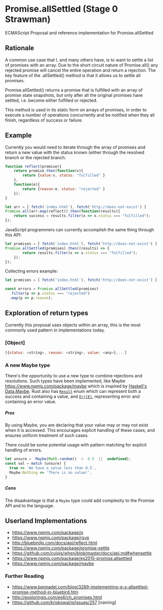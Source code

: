 # Promise.allSettled (Stage 0 Strawman)
ECMAScript Proposal and reference implementation for Promise.allSettled

## Rationale
A common use case that I, and many others have, is to want to settle a list of promises with an array. Due to the short circuit nature of Promise.all() any rejected promise will cancel the entire operation and return a rejection.
The key feature of the .allSettled() method is that it allows us to settle all promises.

Promise.allSettled() returns a promise that is fulfilled with an array of promise state snapshots, but only after all the original promises have settled, i.e. become either fulfilled or rejected.

This method is used in its static form on arrays of promises, in order to execute a number of operations concurrently and be notified when they all finish, regardless of success or failure.

## Example
Currently you would need to iterate through the array of promises and return a new value with the status known (either through the resolved branch or the rejected branch.

```js
function reflect(promise){
    return promise.then(function(v){ 
	    return {value:v, status: "fulfilled" }
	},
	function(e){ 
		return {reason:e, status: "rejected" }
	});
}

let arr = [ fetch('index.html'), fetch('http://does-not-exist') ]
Promise.all(arr.map(reflect)).then(function(results){
    return success = results.filter(x => x.status === "fulfilled");
});
```

JavaScript programmers can currently accomplish the same thing through this API:
```js
let promises = [ fetch('index.html'), fetch('http://does-not-exist') ]
Promise.allSettled(promises).then((results) => {
		return results.filter(x => x.status === "fulfilled");
	});
});
```
Collecting errors example:
```js
let promises = [ fetch('index.html'), fetch('http://does-not-exist') ]

const errors = Promise.allSettled(promises)
  .filter(p => p.status === "rejected")
  .map(p => p.reason);
```

## Exploration of return types
Currently this proposal uses objects within an array, this is the most commonly used pattern in implementations today.
### [Object]
```js
[{status: <string>, reason: <string>, value: <any>},...]
```
### A new Maybe type
There's the opportunity to use a new type to combine rejections and resolutions. Such types have been implemented, like Maybe https://www.npmjs.com/package/maybe which is inspired by [Haskell's Data.Maybe](http://www.haskell.org/ghc/docs/7.4-latest/html/libraries/base-4.5.1.0/Data-Maybe.html). 
Rust also has [`Result`](https://doc.rust-lang.org/std/result/) enum which can represent both a success and containing a value, and [`Err(E)`](https://doc.rust-lang.org/std/result/enum.Result.html#variant.Err), representing error and containing an error value.
##### Pros

By using Maybe, you are declaring that your value may or may not exist when it is accessed. This encourages explicit handling of these cases, and ensures uniform treatment of such cases.

There could be some potential usage with pattern matching for explicit handling of errors.
```js
let unsure =  Maybe(Math.random()  <  0.5  ||  undefined);
const val = match (unsure) {
  true => `We have a value less than 0.5`,
  Maybe.Nothing => 'There is no value!',
}
```

##### Cons
The disadvantage is that a `Maybe` type could add complexity to the Promise API and to the language.


## Userland Implementations
* https://www.npmjs.com/package/q
* https://www.npmjs.com/package/rsvp
* http://bluebirdjs.com/docs/api/reflect.html
* https://www.npmjs.com/package/promise-settle 
* https://github.com/cujojs/when/blob/master/docs/api.md#whensettle
* https://www.npmjs.com/package/es2015-promise.allsettled
* https://www.npmjs.com/package/maybe

### Further Reading
* https://www.bennadel.com/blog/3289-implementing-q-s-allsettled-promise-method-in-bluebird.htm
* http://exploringjs.com/es6/ch_promises.html
* https://github.com/kriskowal/q/issues/257 [naming]
